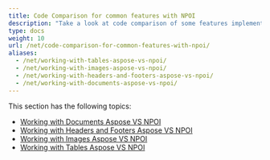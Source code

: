```yaml
---
title: Code Comparison for common features with NPOI
description: "Take a look at code comparison of some features implemented in Aspose.Words for .NET and NPOI."
type: docs
weight: 10
url: /net/code-comparison-for-common-features-with-npoi/
aliases:
  - /net/working-with-tables-aspose-vs-npoi/
  - /net/working-with-images-aspose-vs-npoi/
  - /net/working-with-headers-and-footers-aspose-vs-npoi/
  - /net/working-with-documents-aspose-vs-npoi/
---
```


This section has the following topics:

- [Working with Documents Aspose VS NPOI](/words/net/code-comparison-for-common-features-with-npoi/)
- [Working with Headers and Footers Aspose VS NPOI](/words/net/code-comparison-for-common-features-with-npoi/)
- [Working with Images Aspose VS NPOI](/words/net/code-comparison-for-common-features-with-npoi/)
- [Working with Tables Aspose VS NPOI](/words/net/code-comparison-for-common-features-with-npoi/)
